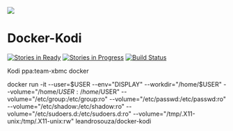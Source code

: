 ![](http://kodi.tv/wp-content/themes/paradise/Paradise/images/logo.png)

Docker-Kodi 
=====================

[![Stories in Ready](https://badge.waffle.io/leandrocostasouza/docker-kodi.png?label=ready&title=Ready)](https://waffle.io/leandrocostasouza/docker-kodi) [![Stories in Progress](https://badge.waffle.io/leandrocostasouza/docker-kodi.png?label=In%20Progress&title=In%20Progress)](https://waffle.io/leandrocostasouza/docker-kodi) [![Build Status](https://travis-ci.org/leandrocostasouza/docker-kodi.svg?branch=master)](https://travis-ci.org/leandrocostasouza/docker-kodi) 

Kodi ppa:team-xbmc docker

docker run -it --user=$USER --env="DISPLAY" --workdir="/home/$USER" --volume="/home/$USER:/home/$USER" --volume="/etc/group:/etc/group:ro" --volume="/etc/passwd:/etc/passwd:ro" --volume="/etc/shadow:/etc/shadow:ro" --volume="/etc/sudoers.d:/etc/sudoers.d:ro" --volume="/tmp/.X11-unix:/tmp/.X11-unix:rw" leandrosouza/docker-kodi
